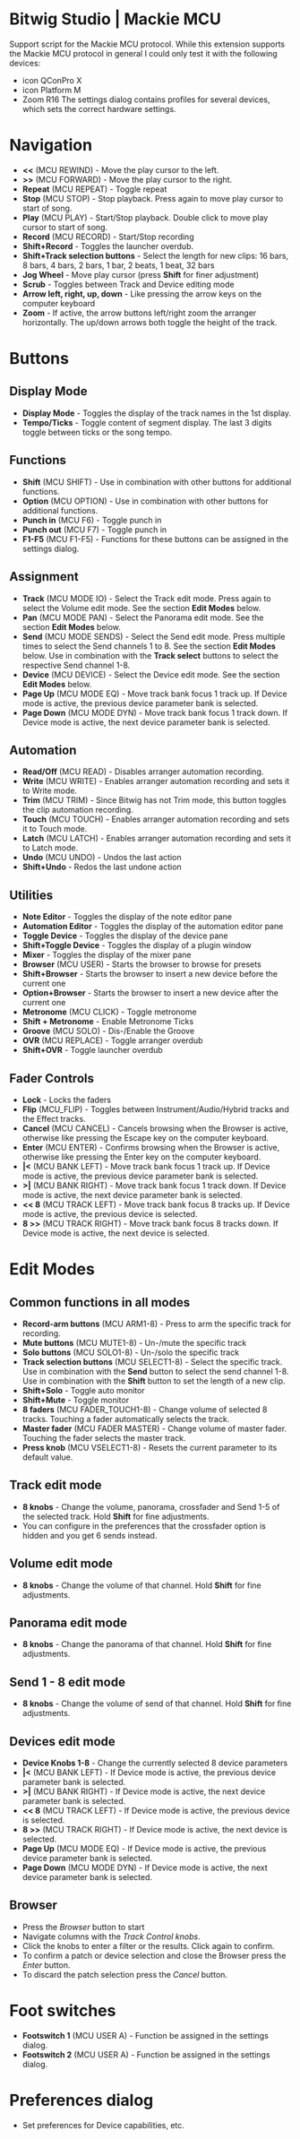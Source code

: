 # Bitwig Studio | Mackie MCU

Support script for the Mackie MCU protocol. While this extension supports the Mackie MCU protocol in general I could only test it with the following devices:
* icon QConPro X
* icon Platform M
* Zoom R16
The settings dialog contains profiles for several devices, which sets the correct hardware settings.

# Navigation

* **<<** (MCU REWIND) - Move the play cursor to the left.
* **>>** (MCU FORWARD) - Move the play cursor to the right.
* **Repeat** (MCU REPEAT) - Toggle repeat
* **Stop** (MCU STOP) - Stop playback. Press again to move play cursor to start of song.
* **Play** (MCU PLAY) - Start/Stop playback. Double click to move play cursor to start of song.
* **Record** (MCU RECORD) - Start/Stop recording
* **Shift+Record** - Toggles the launcher overdub.
* **Shift+Track selection buttons** - Select the length for new clips: 16 bars, 8 bars, 4 bars, 2 bars, 1 bar, 2 beats, 1 beat, 32 bars
* **Jog Wheel** - Move play cursor (press **Shift** for finer adjustment)
* **Scrub** - Toggles between Track and Device editing mode
* **Arrow left, right, up, down** - Like pressing the arrow keys on the computer keyboard
* **Zoom** - If active, the arrow buttons left/right zoom the arranger horizontally. The up/down arrows both toggle the height of the track.

# Buttons

## Display Mode
* **Display Mode** - Toggles the display of the track names in the 1st display.
* **Tempo/Ticks** - Toggle content of segment display. The last 3 digits toggle between ticks or the song tempo.

## Functions
* **Shift** (MCU SHIFT) - Use in combination with other buttons for additional functions.
* **Option** (MCU OPTION) - Use in combination with other buttons for additional functions.
* **Punch in** (MCU F6) - Toggle punch in
* **Punch out** (MCU F7) - Toggle punch in
* **F1-F5** (MCU F1-F5) - Functions for these buttons can be assigned in the settings dialog.

## Assignment
* **Track** (MCU MODE IO) - Select the Track edit mode. Press again to select the Volume edit mode. See the section **Edit Modes** below.
* **Pan** (MCU MODE PAN) - Select the Panorama edit mode. See the section **Edit Modes** below.
* **Send** (MCU MODE SENDS) - Select the Send edit mode. Press multiple times to select the Send channels 1 to 8. See the section **Edit Modes** below. Use in combination with the **Track select** buttons to select the respective Send channel 1-8.
* **Device** (MCU DEVICE) - Select the Device edit mode. See the section **Edit Modes** below.
* **Page Up** (MCU MODE EQ) - Move track bank focus 1 track up. If Device mode is active, the previous device parameter bank is selected.
* **Page Down** (MCU MODE DYN) - Move track bank focus 1 track down. If Device mode is active, the next device parameter bank is selected.

## Automation
* **Read/Off** (MCU READ) - Disables arranger automation recording.
* **Write** (MCU WRITE) - Enables arranger automation recording and sets it to Write mode.
* **Trim** (MCU TRIM) - Since Bitwig has not Trim mode, this button toggles the clip automation recording.
* **Touch** (MCU TOUCH) - Enables arranger automation recording and sets it to Touch mode.
* **Latch** (MCU LATCH) - Enables arranger automation recording and sets it to Latch mode.
* **Undo** (MCU UNDO) - Undos the last action
* **Shift+Undo** - Redos the last undone action

## Utilities

* **Note Editor** - Toggles the display of the note editor pane
* **Automation Editor** - Toggles the display of the automation editor pane
* **Toggle Device** - Toggles the display of the device pane
* **Shift+Toggle Device** - Toggles the display of a plugin window
* **Mixer** - Toggles the display of the mixer pane
* **Browser** (MCU USER) - Starts the browser to browse for presets
* **Shift+Browser** - Starts the browser to insert a new device before the current one
* **Option+Browser** - Starts the browser to insert a new device after the current one
* **Metronome** (MCU CLICK) - Toggle metronome
* **Shift + Metronome** - Enable Metronome Ticks
* **Groove** (MCU SOLO) - Dis-/Enable the Groove
* **OVR** (MCU REPLACE) - Toggle arranger overdub
* **Shift+OVR** - Toggle launcher overdub

## Fader Controls

* **Lock** - Locks the faders
* **Flip** (MCU_FLIP) - Toggles between Instrument/Audio/Hybrid tracks and the Effect tracks.
* **Cancel** (MCU CANCEL) - Cancels browsing when the Browser is active, otherwise like pressing the Escape key on the computer keyboard.
* **Enter** (MCU ENTER) - Confirms browsing when the Browser is active, otherwise like pressing the Enter key on the computer keyboard.
* **|<** (MCU BANK LEFT) - Move track bank focus 1 track up. If Device mode is active, the previous device parameter bank is selected.
* **>|** (MCU BANK RIGHT) - Move track bank focus 1 track down. If Device mode is active, the next device parameter bank is selected.
* **<< 8** (MCU TRACK LEFT) - Move track bank focus 8 tracks up. If Device mode is active, the previous device is selected.
* **8 >>** (MCU TRACK RIGHT) - Move track bank focus 8 tracks down. If Device mode is active, the next device is selected.


# Edit Modes

## Common functions in all modes

* **Record-arm buttons** (MCU ARM1-8) - Press to arm the specific track for recording.
* **Mute buttons** (MCU MUTE1-8) - Un-/mute the specific track
* **Solo buttons** (MCU SOLO1-8) - Un-/solo the specific track
* **Track selection buttons** (MCU SELECT1-8) - Select the specific track. Use in combination with the **Send** button to select the send channel 1-8. Use in combination with the **Shift** button to set the length of a new clip.
* **Shift+Solo** - Toggle auto monitor
* **Shift+Mute** - Toggle monitor
* **8 faders** (MCU FADER_TOUCH1-8) - Change volume of selected 8 tracks. Touching a fader automatically selects the track.
* **Master fader** (MCU FADER MASTER) - Change volume of master fader. Touching the fader selects the master track.
* **Press knob** (MCU VSELECT1-8) - Resets the current parameter to its default value.

## Track edit mode
* **8 knobs** - Change the volume, panorama, crossfader and Send 1-5 of the selected track. Hold **Shift** for fine adjustments.
* You can configure in the preferences that the crossfader option is hidden and you get 6 sends instead.

## Volume edit mode
* **8 knobs** - Change the volume of that channel. Hold **Shift** for fine adjustments.

## Panorama edit mode
* **8 knobs** - Change the panorama of that channel. Hold **Shift** for fine adjustments.

## Send 1 - 8 edit mode
* **8 knobs** - Change the volume of send of that channel. Hold **Shift** for fine adjustments.

## Devices edit mode

* **Device Knobs 1-8** - Change the currently selected 8 device parameters
* **|<** (MCU BANK LEFT) - If Device mode is active, the previous device parameter bank is selected.
* **>|** (MCU BANK RIGHT) - If Device mode is active, the next device parameter bank is selected.
* **<< 8** (MCU TRACK LEFT) - If Device mode is active, the previous device is selected.
* **8 >>** (MCU TRACK RIGHT) - If Device mode is active, the next device is selected.
* **Page Up** (MCU MODE EQ) - If Device mode is active, the previous device parameter bank is selected.
* **Page Down** (MCU MODE DYN) - If Device mode is active, the next device parameter bank is selected.

## Browser

* Press the _Browser_ button to start
* Navigate columns with the _Track Control knobs_.
* Click the knobs to enter a filter or the results. Click again to confirm.
* To confirm a patch or device selection and close the Browser press the _Enter_ button.
* To discard the patch selection press the _Cancel_ button.

# Foot switches

* **Footswitch 1** (MCU USER A) - Function be assigned in the settings dialog.
* **Footswitch 2** (MCU USER A) - Function be assigned in the settings dialog.

# Preferences dialog

* Set preferences for Device capabilities, etc.
